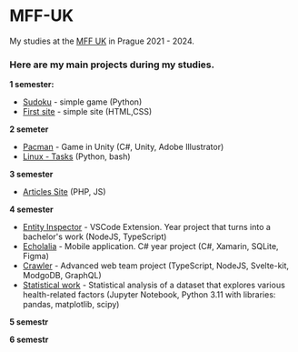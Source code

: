# MFF-UK

My studies at the [MFF UK](https://www.mff.cuni.cz) in Prague 2021 - 2024.

### Here are my main projects during my studies.

**1 semester:**
- [Sudoku](https://github.com/MarkSeliverstov/MFF-UK/tree/main/Sudoku) - simple game (Python)
- [First site](https://github.com/MarkSeliverstov/MFF-UK/tree/main/First-Site) - simple site (HTML,CSS)

**2 semeter**

- [Pacman](https://github.com/MarkSeliverstov/MFF-UK/tree/main/Pacman) - Game in Unity (C#, Unity, Adobe Illustrator)
- [Linux - Tasks](https://github.com/MarkSeliverstov/MFF-UK/tree/main/Articles-Site) (Python, bash)

**3 semester**

- [Articles Site](https://github.com/MarkSeliverstov/MFF-UK/tree/main/Articles-Site) (PHP, JS)

**4 semester**

- [Entity Inspector](https://github.com/MarkSeliverstov/MFF-YearProject) - VSCode Extension. Year project that turns into a bachelor's work (NodeJS, TypeScript)
- [Echolalia](https://github.com/MarkSeliverstov/Echolalia) - Mobile application. C# year project (C#, Xamarin, SQLite, Figma)
- [Crawler](https://github.com/MarkSeliverstov/MFF-WebTeamProject) - Advanced web team project (TypeScript, NodeJS, Svelte-kit, ModgoDB, GraphQL)
- [Statistical work](https://github.com/MarkSeliverstov/MFF-statistical-work) - Statistical analysis of a dataset that explores various health-related factors  (Jupyter Notebook, Python 3.11 with libraries: pandas, matplotlib, scipy)

**5 semestr**

**6 semestr**
